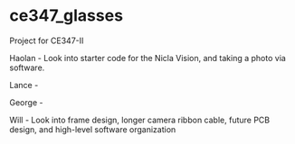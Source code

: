 # ce347_glasses
Project for CE347-II


Haolan - Look into starter code for the Nicla Vision, and taking a photo via software.  

Lance -   

George -   

Will -  Look into frame design, longer camera ribbon cable, future PCB design, and high-level software organization

